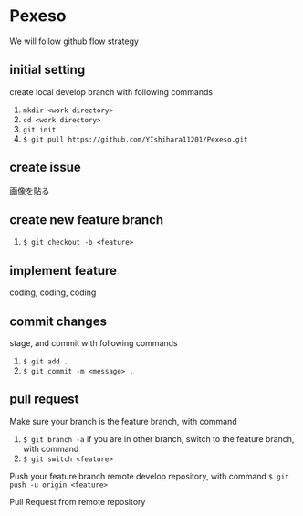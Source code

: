# Pexeso

We will follow github flow strategy

## initial setting
create local develop branch with following commands
1. `mkdir <work directory>`
2. `cd <work directory>`
3. `git init`
4. `$ git pull https://github.com/YIshihara11201/Pexeso.git`

## create issue
画像を貼る

## create new feature branch
1. `$ git checkout -b <feature>`

## implement feature
coding, coding, coding

## commit changes
stage, and commit with following commands
1. `$ git add .`
2. `$ git commit -m <message> .`

## pull request
Make sure your branch is the feature branch, with command
1. `$ git branch -a`
if you are in other branch, switch to the feature branch, with command
1. `$ git switch <feature>`

Push your feature branch remote develop repository, with command
`$ git push -u origin <feature>`

Pull Request from remote repository


